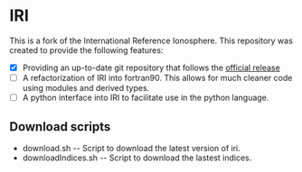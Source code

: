 # IRI
This is a fork of the International Reference Ionosphere.
This repository was created to provide the following features:
- [x] Providing an up-to-date git repository that follows the 
[official release](http://irimodel.org/)
- [ ] A refactorization of IRI into fortran90. This allows for much
cleaner code using modules and derived types.
- [ ] A python interface into IRI to facilitate use in the python
language.

## Download scripts
* download.sh -- Script to download the latest version of iri.
* downloadIndices.sh -- Script to download the lastest indices.
